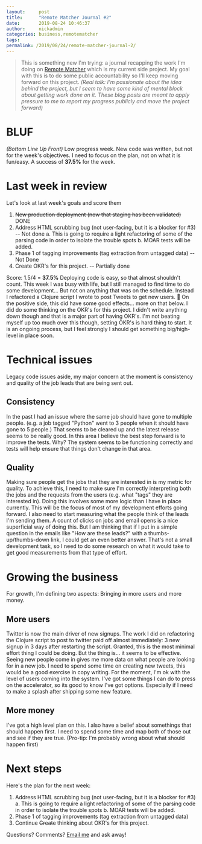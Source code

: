 ```yaml
---
layout:     post
title:      "Remote Matcher Journal #2"
date:       2019-08-24 10:46:37
author:     nickadmin
categories: business,remotematcher
tags:  
permalink: /2019/08/24/remote-matcher-journal-2/
---
```

> This is something new I'm trying: a journal recapping the work I'm doing on [Remote Matcher](https://remotematcher.com) which is my current side project. My goal with this is to do some public accountability so I'll keep moving forward on this project. _(Real talk: I'm passionate about the idea behind the project, but I seem to have some kind of mental block about getting work done on it. These blog posts are meant to apply pressure to me to report my progress publicly and move the project forward)_

# BLUF

_(Bottom Line Up Front)_ Low progress week. New code was written, but not for the week's objectives. I need to focus on the plan, not on what it is fun/easy. A success of **37.5%** for the week. 

# Last week in review

Let's look at last week's goals and score them 

  1. ~~New production deployment (now that staging has been validated)~~ DONE
  2. Address HTML scrubbing bug (not user-facing, but it is a blocker for #3) -- Not done a. This is going to require a light refactoring of some of the parsing code in order to isolate the trouble spots b. MOAR tests will be added.
  3. Phase 1 of tagging improvements (tag extraction from untagged data) -- Not Done
  4. Create OKR's for this project. -- Partially done

Score: 1.5/4 = **37.5%** Deploying code is easy, so that almost shouldn't count. This week I was busy with life, but I still managed to find time to do some development... But not on anything that was on the schedule. Instead I refactored a Clojure script I wrote to post Tweets to get new users. :facepalm: On the positive side, this did have some good effects... more on that below. I did do some thinking on the OKR's for this project. I didn't write anything down though and that is a major part of having OKR's. I'm not beating myself up too much over this though, setting OKR's is hard thing to start. It is an ongoing process, but I feel strongly I should get something big/high-level in place soon. 

# Technical issues

Legacy code issues aside, my major concern at the moment is consistency and quality of the job leads that are being sent out. 

## Consistency

In the past I had an issue where the same job should have gone to multiple people. (e.g. a job tagged "Python" went to 3 people when it should have gone to 5 people.) That seems to be cleared up and the latest release seems to be really good. In this area I believe the best step forward is to improve the tests. Why? The system seems to be functioning correctly and tests will help ensure that things don't change in that area. 

## Quality

Making sure people get the jobs that they are interested in is my metric for quality. To achieve this, I need to make sure I'm correctly interpreting both the jobs and the requests from the users (e.g. what "tags" they are interested in). Doing this involves some more logic than I have in place currently. This will be the focus of most of my development efforts going forward. I also need to start measuring what the people think of the leads I'm sending them. A count of clicks on jobs and email opens is a nice superficial way of doing this. But I am thinking that if I put in a simple question in the emails like "How are these leads?" with a thumbs-up/thumbs-down link, I could get an even better answer. That's not a small development task, so I need to do some research on what it would take to get good measurements from that type of effort. 

# Growing the business

For growth, I'm defining two aspects: Bringing in more users and more money. 

## More users

Twitter is now the main driver of new signups. The work I did on refactoring the Clojure script to post to twitter paid off almost immediately: 3 new signup in 3 days after restarting the script. Granted, this is the most minimal effort thing I could be doing. But the thing is... it seems to be effective. Seeing new people come in gives me more data on what people are looking for in a new job. I need to spend some time on creating new tweets, this would be a good exercise in copy writing. For the moment, I'm ok with the level of users coming into the system. I've got some things I can do to press on the accelerator, so its good to know I've got options. Especially if I need to make a splash after shipping some new feature. 

## More money

I've got a high level plan on this. I also have a belief about somethings that should happen first. I need to spend some time and map both of those out and see if they are true. (Pro-tip: I'm probably wrong about what should happen first) 

# Next steps

Here's the plan for the next week: 

  1. Address HTML scrubbing bug (not user-facing, but it is a blocker for #3) a. This is going to require a light refactoring of some of the parsing code in order to isolate the trouble spots b. MOAR tests will be added.
  2. Phase 1 of tagging improvements (tag extraction from untagged data)
  3. Continue ~~Create~~ thinking about OKR's for this project.

Questions? Comments? [Email me](mailto:nick@ironboundsoftware.com) and ask away!
<!--stackedit_data:
eyJoaXN0b3J5IjpbLTEyMDg5OTY5MDBdfQ==
-->
